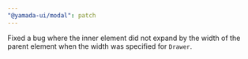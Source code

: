 ```yaml
---
"@yamada-ui/modal": patch
---
```


Fixed a bug where the inner element did not expand by the width of the parent element when the width was specified for `Drawer`.

